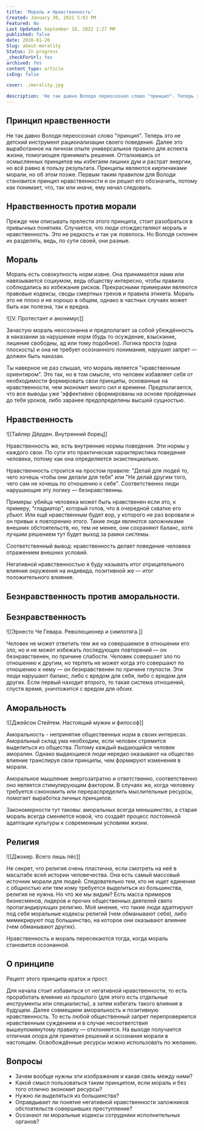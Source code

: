 ```yaml
---
title: 'Мораль ≠ Нравственность'
Created: January 30, 2021 5:02 PM
Featured: No
Last Updated: September 18, 2022 1:27 PM
published: false
date: 2016-01-20
Slug: about-morality
Status: In progress
_checkForUrl: Yes
archived: Yes
content_type: article
isEng: false

cover: ./morality.jpg

description: 'Не так давно Володя переосознал слово "принцип". Теперь это не детский инструмент рационализации своего поведения. Далее это выработанное на личном опыте универсальное правило для аспекта жизни, помогающее принимать решения. Отталкиваясь от осмысленных принципов мы избегаем лишних дум и растрат энергии, но всё равно в пользу результата. Принципы являются кирпичиками морали, но об этом позже. Первым таким правилом для Володи становится принцип нравственности и он решил его обозначить, потому как понимает, что, так или иначе, ему начал следовать.'
---
```


## Принцип нравственности

Не так давно Володя переосознал слово "принцип". Теперь это не детский инструмент рационализации своего поведения. Далее это выработанное на личном опыте универсальное правило для аспекта жизни, помогающее принимать решения. Отталкиваясь от осмысленных принципов мы избегаем лишних дум и растрат энергии, но всё равно в пользу результата. Принципы являются кирпичиками морали, но об этом позже. Первым таким правилом для Володи становится принцип нравственности и он решил его обозначить, потому как понимает, что, так или иначе, ему начал следовать.

## Нравственность против морали

Прежде чем описывать прелести этого принципа, стоит разобраться в привычных понятиях. Случается, что люди отождествляют мораль и нравственность. Это не редкость и так уж повелось. Но Володя склонен их разделять, ведь, по сути своей, они разные.

## Мораль

Мораль есть совокупность норм извне. Она принимается нами или навязывается социумом, ведь обществу интересно, чтобы правила соблюдались во избежание рисков. Прекрасными примерами являются правовые кодексы, своды смертных грехов и правила этикета. Мораль это не плохо и не хорошо в общем, однако в частных случаях может быть как полезна, так и вредна.

![[V. Протестант и анонимус]]

Зачастую мораль неосознанна и предполагает за собой убеждённость в наказании за нарушение норм (будь то осуждение, взыскание, лишение свободны, ад или тому подобное). Логика проста (одна плоскость) и она не требует осознанного понимания, нарушил запрет — должен быть наказан.

Ты наверное не раз слышал, что мораль является "нравственным ориентиром". Это так, но в том смысле, что человек избавляет себя от необходимости формировать свои принципы, основанные на нравственности, чем экономит много сил и времени. Предполагается, что все выводы уже 'эффективно сформированы на основе пройденных до тебя уроков, либо заранее предопределены высшей сущностью.

## Нравственность

![[Тайлер Дёрден. Внутренний борец]]

Нравственность же, есть внутренние нормы поведения. Эти нормы у каждого свои. По сути это практическая характеристика поведения человека, потому как она определяется экзистенциально.

Нравственность строится на простом правиле: "Делай для людей то, чего хочешь чтобы они делали для тебя" или "Не делай другим того, чего сам не хочешь по отношению к себе". Соответственно люди нарушающие эту логику — безнравственны.

Примеры: убийца человека может быть нравственен если это, к примеру, "гладиатор", который готов, что в очередной схватке его убьют. Или ещё нравственным будет вор, у которого не раз воровали и он привык к повторению этого. Такие люди являются заложниками внешних обстоятельств, но, тем не менее, они сохраняют баланс, хотя лучшим решением тут будет выход за рамки системы.

Соответственный вывод: нравственность делает поведение человека отражением внешних условий.

Негативной нравственностью я буду называть итог отрицательного влияния окружения на индивида, позитивной же — итог положительного влияния.

## Безнравственность против аморальности.

## Безнравственность

![[Эрнесто Че Гевара. Революционер и симпотяга.]]

Человек не может ответить тем же на совершаемое в отношении его зло, но и не может избежать последующих повторений — он безнравственен, по причине слабости. Человек совершает зло по отношению к другим, но терпеть не может когда это совершают по отношению к нему — он безнравственен по причине глупости. Эти люди нарушают баланс, либо с вредом для себя, либо с вредом для других. Если первый находит второго, то такая система отношений, спустя время, уничтожится с вредом для обоих.

## Аморальность

![[Джейсон Стейтем. Настоящий мужик и философ]]

Аморальность - непринятие общественных норм в своих интересах. Аморальный склад ума необходим, если человек стремится выделиться из общества. Потому каждый выдающийся человек аморален. Однако выдающиеся люди нередко оказывают на общество влияние транслируя свои принципы, чем формируют изменения в морали.

Аморальное мышление энергозатратно и ответственно, соответственно оно является стимулирующим фактором. В случаях же, когда человеку требуется сэкономить или перераспределить мыслительные ресурсы, помогает выработка личных принципов.

Закономерности тут таковы: аморальных всегда меньшинство, а старая мораль всегда сменяется новой, что создаёт процесс постоянной адаптации культуры к современным условиям жизни.

## Религия

![[Джокер. Всего лишь пёс]]

Не секрет, что религия очень пластична, если смотреть на неё в масштабе всей истории человечества. Она есть самый массовый источник морали для людей. Следовательно тем, кто не ищет единения с общностью или тем кому требуется выделиться из большинства, религия не нужна. Но что же мы видим? Есть масса примеров бизнесменов, лидеров и прочих общественных деятелей свято пропагандирующих религию. Моё мнение, что такие люди адаптируют под себя моральные кодексы религий (чем обманывают себя), либо мимикрируют под большинство, на которое они оказывают влияние (чем обманывают других).

Нравственность и мораль пересекаются тогда, когда мораль становится осознанной.

## О принципе

Рецепт этого принципа краток и прост.

Для начала стоит избавиться от негативной нравственности, то есть проработать влияние из прошлого (для этого есть отдельные инструменты или специалисты), а затем избегать такого влияния в будущем. Далее совмещаем аморальность и позитивную нравственность. То есть любой общественный запрет перепроверяется нравственным суждением и в случае несоответствия вышеупомянутому правилу — отклоняется. На выходе получается отличная опора для принятия решений и осознания морали в настоящем. Освобождённые ресурсы можно использовать по желанию.

## Вопросы

- Зачем вообще нужны эти изображения и какая связь между ними?
- Какой смысл пользоваться таким принципом, если мораль и без того отлично экономит ресурсы?
- Нужно ли выделяться из большинства?
- Оправдывает ли понятие негативной нравственности заложников обстоятельств совершивших преступление?
- Осознают ли моральные кодексы сотрудники исполнительных органов?